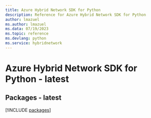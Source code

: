 ```yaml
---
title: Azure Hybrid Network SDK for Python
description: Reference for Azure Hybrid Network SDK for Python
author: lmazuel
ms.author: lmazuel
ms.data: 07/19/2023
ms.topic: reference
ms.devlang: python
ms.service: hybridnetwork
---
```

# Azure Hybrid Network SDK for Python - latest
## Packages - latest
[!INCLUDE [packages](hybrid-network-index.md)]